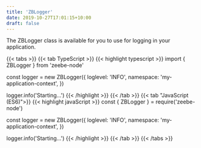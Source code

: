 ```yaml
---
title: 'ZBLogger'
date: 2019-10-27T17:01:15+10:00
draft: false
---
```


The ZBLogger class is available for you to use for logging in your application.

<!-- prettier-ignore -->
{{< tabs >}}
  {{< tab TypeScript >}}
    {{< highlight typescript >}}
import { ZBLogger } from 'zeebe-node'

const logger = new ZBLogger({
	loglevel: 'INFO',
	namespace: 'my-application-context',
})

logger.info('Starting...')
{{< /highlight >}}
{{< /tab >}}
{{< tab "JavaScript (ES6)">}}
{{< highlight javaScript >}}
const { ZBLogger } = require('zeebe-node')

const logger = new ZBLogger({
	loglevel: 'INFO',
	namespace: 'my-application-context',
})

logger.info('Starting...')
{{< /highlight >}}
{{< /tab >}}
{{< /tabs >}}
